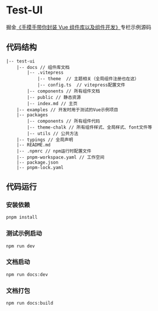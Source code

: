 # Test-UI

掘金[《手摸手带你封装 Vue 组件库以及组件开发》](https://juejin.cn/column/7397431074744057891)专栏示例源码

## 代码结构

```
|-- test-ui
    |-- docs // 组件库文档
        |-- .vitepress
            |-- theme  // 主题相关（全局组件注册也在这）
            |-- config.ts  // vitepress配置文件
        |-- components // 所有组件文档
        |-- public // 静态资源
        |-- index.md // 主页
    |-- examples // 开发时用于测试的Vue示例项目
    |-- packages
        |-- components // 所有组件代码
        |-- theme-chalk // 所有组件样式、全局样式、font文件等
        |-- utils // 公共方法
    |-- typings // 全局声明
    |-- README.md
    |-- .npmrc // npm运行时配置文件
    |-- pnpm-workspace.yaml // 工作空间
    |-- package.json
    |-- pnpm-lock.yaml
```

## 代码运行

### 安装依赖

```bash
pnpm install
```

### 测试示例启动

```bash
npm run dev
```

### 文档启动

```bash
npm run docs:dev
```

### 文档打包

```bash
npm run docs:build
```
